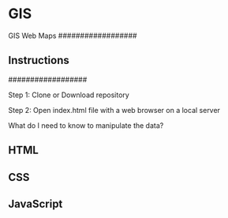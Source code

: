 # GIS
GIS Web Maps
##################
## Instructions ##
##################

Step 1:
Clone or Download repository

Step 2:
Open index.html file with a web browser on a local server 

What do I need to know to manipulate the data?
## HTML 
## CSS 
## JavaScript
